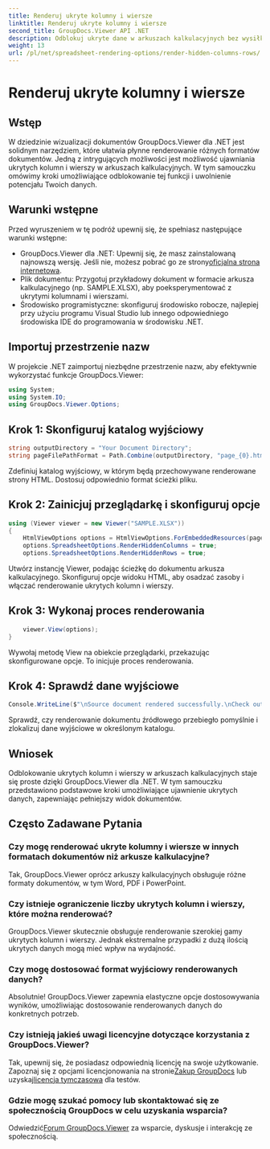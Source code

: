 ```yaml
---
title: Renderuj ukryte kolumny i wiersze
linktitle: Renderuj ukryte kolumny i wiersze
second_title: GroupDocs.Viewer API .NET
description: Odblokuj ukryte dane w arkuszach kalkulacyjnych bez wysiłku, korzystając z GroupDocs.Viewer dla .NET. Postępuj zgodnie z naszym przewodnikiem krok po kroku, aby odsłonić ukryte kolumny i wiersze.
weight: 13
url: /pl/net/spreadsheet-rendering-options/render-hidden-columns-rows/
---
```


# Renderuj ukryte kolumny i wiersze

## Wstęp
W dziedzinie wizualizacji dokumentów GroupDocs.Viewer dla .NET jest solidnym narzędziem, które ułatwia płynne renderowanie różnych formatów dokumentów. Jedną z intrygujących możliwości jest możliwość ujawniania ukrytych kolumn i wierszy w arkuszach kalkulacyjnych. W tym samouczku omówimy kroki umożliwiające odblokowanie tej funkcji i uwolnienie potencjału Twoich danych.
## Warunki wstępne
Przed wyruszeniem w tę podróż upewnij się, że spełniasz następujące warunki wstępne:
- GroupDocs.Viewer dla .NET: Upewnij się, że masz zainstalowaną najnowszą wersję. Jeśli nie, możesz pobrać go ze strony[oficjalna strona internetowa](https://releases.groupdocs.com/viewer/net/).
- Plik dokumentu: Przygotuj przykładowy dokument w formacie arkusza kalkulacyjnego (np. SAMPLE.XLSX), aby poeksperymentować z ukrytymi kolumnami i wierszami.
- Środowisko programistyczne: skonfiguruj środowisko robocze, najlepiej przy użyciu programu Visual Studio lub innego odpowiedniego środowiska IDE do programowania w środowisku .NET.
## Importuj przestrzenie nazw
W projekcie .NET zaimportuj niezbędne przestrzenie nazw, aby efektywnie wykorzystać funkcje GroupDocs.Viewer:
```csharp
using System;
using System.IO;
using GroupDocs.Viewer.Options;
```
## Krok 1: Skonfiguruj katalog wyjściowy
```csharp
string outputDirectory = "Your Document Directory";
string pageFilePathFormat = Path.Combine(outputDirectory, "page_{0}.html");
```
Zdefiniuj katalog wyjściowy, w którym będą przechowywane renderowane strony HTML. Dostosuj odpowiednio format ścieżki pliku.
## Krok 2: Zainicjuj przeglądarkę i skonfiguruj opcje
```csharp
using (Viewer viewer = new Viewer("SAMPLE.XLSX"))
{
    HtmlViewOptions options = HtmlViewOptions.ForEmbeddedResources(pageFilePathFormat);
    options.SpreadsheetOptions.RenderHiddenColumns = true;
    options.SpreadsheetOptions.RenderHiddenRows = true;
```
Utwórz instancję Viewer, podając ścieżkę do dokumentu arkusza kalkulacyjnego. Skonfiguruj opcje widoku HTML, aby osadzać zasoby i włączać renderowanie ukrytych kolumn i wierszy.
## Krok 3: Wykonaj proces renderowania
```csharp
    viewer.View(options);
}
```
Wywołaj metodę View na obiekcie przeglądarki, przekazując skonfigurowane opcje. To inicjuje proces renderowania.
## Krok 4: Sprawdź dane wyjściowe
```csharp
Console.WriteLine($"\nSource document rendered successfully.\nCheck output in {outputDirectory}.");
```
Sprawdź, czy renderowanie dokumentu źródłowego przebiegło pomyślnie i zlokalizuj dane wyjściowe w określonym katalogu.
## Wniosek
Odblokowanie ukrytych kolumn i wierszy w arkuszach kalkulacyjnych staje się proste dzięki GroupDocs.Viewer dla .NET. W tym samouczku przedstawiono podstawowe kroki umożliwiające ujawnienie ukrytych danych, zapewniając pełniejszy widok dokumentów.
## Często Zadawane Pytania
### Czy mogę renderować ukryte kolumny i wiersze w innych formatach dokumentów niż arkusze kalkulacyjne?
Tak, GroupDocs.Viewer oprócz arkuszy kalkulacyjnych obsługuje różne formaty dokumentów, w tym Word, PDF i PowerPoint.
### Czy istnieje ograniczenie liczby ukrytych kolumn i wierszy, które można renderować?
GroupDocs.Viewer skutecznie obsługuje renderowanie szerokiej gamy ukrytych kolumn i wierszy. Jednak ekstremalne przypadki z dużą ilością ukrytych danych mogą mieć wpływ na wydajność.
### Czy mogę dostosować format wyjściowy renderowanych danych?
Absolutnie! GroupDocs.Viewer zapewnia elastyczne opcje dostosowywania wyników, umożliwiając dostosowanie renderowanych danych do konkretnych potrzeb.
### Czy istnieją jakieś uwagi licencyjne dotyczące korzystania z GroupDocs.Viewer?
 Tak, upewnij się, że posiadasz odpowiednią licencję na swoje użytkowanie. Zapoznaj się z opcjami licencjonowania na stronie[Zakup GroupDocs](https://purchase.groupdocs.com/buy) lub uzyskaj[licencja tymczasowa](https://purchase.groupdocs.com/temporary-license/) dla testów.
### Gdzie mogę szukać pomocy lub skontaktować się ze społecznością GroupDocs w celu uzyskania wsparcia?
 Odwiedzić[Forum GroupDocs.Viewer](https://forum.groupdocs.com/c/viewer/9) za wsparcie, dyskusje i interakcję ze społecznością.